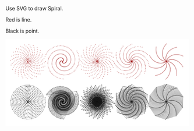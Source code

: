 <div>
	<p>Use SVG to draw Spiral.</p>
	<p>Red is line.</p>
	<p>Black is point.</p>
</div>

![demo](https://github.com/fridaymeng/svg-spiral/blob/master/Spiral.png)
